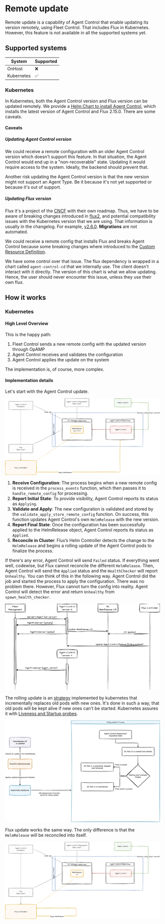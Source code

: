 # Remote update

Remote update is a capability of Agent Control that enable updating its version remotely, using Fleet Control. That includes Flux in Kubernetes. However, this feature is not available in all the supported systems yet.

## Supported systems

| System     | Supported |
|------------|-----------|
| OnHost     | ❌        |
| Kubernetes | ✅        |

### Kubernetes

In Kubernetes, both the Agent Control version and Flux version can be updated remotely. We provide a [Helm Chart to install Agent Control](https://github.com/newrelic/helm-charts/tree/master/charts/agent-control), which installs the latest version of Agent Control and Flux 2.15.0. There are some caveats.

#### Caveats

##### Updating Agent Control version

We could receive a remote configuration with an older Agent Control version which doesn't support this feature. In that situation, the Agent Control would end up in a "non-recoverable" state. Updating it would require access to the system. Ideally, the backend should prevent that.

Another risk updating the Agent Control version is that the new version might not support an Agent Type. Be it because it's not yet supported or because it's out of support.

##### Updating Flux version

Flux it's a project of the [CNCF](https://www.cncf.io/) with their own roadmap. Thus, we have to be aware of breaking changes introduced in [flux2](https://github.com/fluxcd/flux2), and potential compatibility issues with the Kubernetes version that we are using. That information is usually in the changelog. For example, [v2.6.0](https://github.com/fluxcd/flux2/releases/tag/v2.6.0). **Migrations** are not automated.

We could receive a remote config that installs Flux and breaks Agent Control because some breaking changes where introduced to the [Custom Resource Definition](https://kubernetes.io/docs/concepts/extend-kubernetes/api-extension/custom-resources/#customresourcedefinitions).

We have some control over that issue. The flux dependency is wrapped in a chart called `agent-control-cd` that we internally use. The client doesn't interact with it directly. The version of this chart is what we allow updating. Hence, the user should never encounter this issue, unless they use their own flux.

## How it works

### Kubernetes

#### High Level Overview

This is the happy path:

1. Fleet Control sends a new remote config with the updated version through OpAMP
2. Agent Control receives and validates the configuration
3. Agent Control applies the update on the system

The implementation is, of course, more complex.

#### Implementation details

Let's start with the Agent Control update.

![](./images/update-ac.png)

1. **Receive Configuration**: The process begins when a new remote config is received in the `process_events` function, which then passes it to `handle_remote_config` for processing.
2. **Report Initial State**: To provide visibility, Agent Control reports its status as `Applying`.
3. **Validate and Apply**: The new configuration is validated and stored by the `validate_apply_store_remote_config` function. On success, this function updates Agent Control's own `HelmRelease` with the new version.
4. **Report Final State**: Once the configuration has been successfully applied to the HelmRelease object, Agent Control reports its status as `Applied`.
5. **Reconcile in Cluster**: Flux’s Helm Controller detects the change to the `HelmRelease` and begins a rolling update of the Agent Control pods to finalize the process.

If there's any error, Agent Control will send `Failed` status. If everything went well, codewise, but Flux cannot reconcile the different `HelmRelease`. Then, Agent Control will send the `Applied` status and the `HealthChecker` will report `Unhealthy`. You can think of this in the following way. Agent Control did the job and started the process to apply the configuration. There was no problem there. However, Flux cannot turn the config into reality. Agent Control will detect the error and return `Unhealthy` from `spawn_health_checker`.

![](./images/update-ac-sequence.png)

The rolling update is an [strategy](https://kubernetes.io/docs/concepts/workloads/controllers/deployment/#strategy) implemented by kubernetes that incrementally replaces old pods with new ones. It's done in such a way, that old pods will be kept alive if new ones can't be started. Kubernetes assures it with [Liveness and Startup probes](https://kubernetes.io/docs/concepts/configuration/liveness-readiness-startup-probes/).

![](./images/rolling-update.png)

Flux update works the same way. The only difference is that the `HelmRelease` will be reconciled into itself.

![](./images/update-flux.png)
